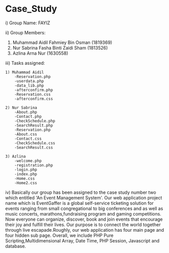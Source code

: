 # Case_Study

i) Group Name: FAYIZ

ii) Group Members: 
1) Muhammad Aidil Fahmiey Bin Osman     (1819369) 
2) Nur Sabrina Fasha Binti Zaidi Sham   (1813526) 
3) Azlina Arna Nur                      (1630558)

iii) Tasks assigned:

    1) Muhammad Aidil
        -Reservation.php
        -userdata.php
        -data_lib.php
        -afterconfirm.php
        -Reservation.css
        -afterconfirm.css

    2) Nur Sabrina
        -About.php
        -Contact.php
        -CheckSchedule.php
        -SearchResult.php
        -Reservation.php
        -About.css
        -Contact.css
        -CheckSchedule.css
        -SearchResult.css

    3) Azlina
        -welcome.php
        -registration.php
        -login.php
        -index.php
        -Home.css
        -Home2.css

iv) Basically our group has been assigned to the case study number two which entitled 'An Event Management System'. Our web application project name which is EventGaffer is a global self-service ticketing solution for events ranging from small congregational to big conferences and as well as music concerts, marathons,fundraising program and gaming competitions. Now everyone can organize, discover, book and join events that encourage their joy and fulfill their lives. Our purpose is to connect the world together through live escapade.Roughly, our web application has four main page and four hidden sub page. Overall, we include PHP Pure Scripting,Multidimensional Array, Date Time, PHP Session, Javascript and database.
